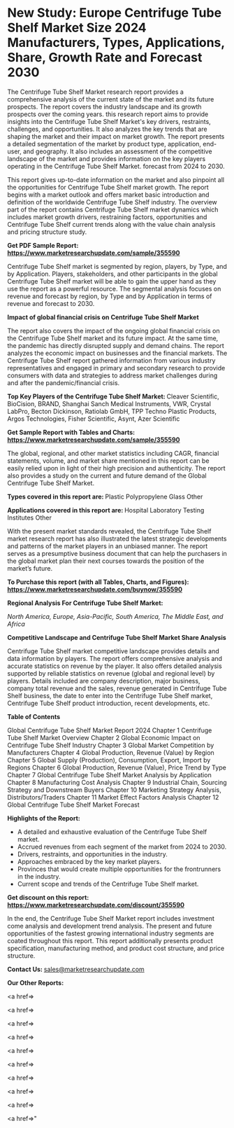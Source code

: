 # New Study: Europe Centrifuge Tube Shelf Market Size 2024 Manufacturers, Types, Applications, Share, Growth Rate and Forecast 2030

The Centrifuge Tube Shelf Market research report provides a comprehensive analysis of the current state of the market and its future prospects. The report covers the industry landscape and its growth prospects over the coming years. this research report aims to provide insights into the Centrifuge Tube Shelf Market's key drivers, restraints, challenges, and opportunities. It also analyzes the key trends that are shaping the market and their impact on market growth. The report presents a detailed segmentation of the market by product type, application, end-user, and geography. It also includes an assessment of the competitive landscape of the market and provides information on the key players operating in the Centrifuge Tube Shelf Market. forecast from 2024 to 2030.

This report gives up-to-date information on the market and also pinpoint all the opportunities for Centrifuge Tube Shelf market growth. The report begins with a market outlook and offers market basic introduction and definition of the worldwide Centrifuge Tube Shelf industry. The overview part of the report contains Centrifuge Tube Shelf market dynamics which includes market growth drivers, restraining factors, opportunities and Centrifuge Tube Shelf current trends along with the value chain analysis and pricing structure study.

<strong><b>Get PDF Sample Report: <a href=https://www.marketresearchupdate.com/sample/355590>https://www.marketresearchupdate.com/sample/355590</a></b></strong>

Centrifuge Tube Shelf market is segmented by region, players, by Type, and by Application. Players, stakeholders, and other participants in the global Centrifuge Tube Shelf market will be able to gain the upper hand as they use the report as a powerful resource. The segmental analysis focuses on revenue and forecast by region, by Type and by Application in terms of revenue and forecast to 2030.

<strong><b>Impact of global financial crisis on Centrifuge Tube Shelf Market</b></strong>

The report also covers the impact of the ongoing global financial crisis on the Centrifuge Tube Shelf market and its future impact. At the same time, the pandemic has directly disrupted supply and demand chains. The report analyzes the economic impact on businesses and the financial markets. The Centrifuge Tube Shelf report gathered information from various industry representatives and engaged in primary and secondary research to provide consumers with data and strategies to address market challenges during and after the pandemic/financial crisis.

<strong><b>Top Key Players of the Centrifuge Tube Shelf Market:
</b></strong>Cleaver Scientific, BioCision, BRAND, Shanghai Sanch Medical Instruments, VWR, Crystal LabPro, Becton Dickinson, Ratiolab GmbH, TPP Techno Plastic Products, Argos Technologies, Fisher Scientific, Asynt, Azer Scientific<strong><b>
</b></strong>

<strong><b>Get Sample Report with Tables and Charts: <a href=https://www.marketresearchupdate.com/sample/355590>https://www.marketresearchupdate.com/sample/355590</a></b></strong>

The global, regional, and other market statistics including CAGR, financial statements, volume, and market share mentioned in this report can be easily relied upon in light of their high precision and authenticity. The report also provides a study on the current and future demand of the Global Centrifuge Tube Shelf Market.

<strong><b>Types covered in this report are:
</b></strong>Plastic
Polypropylene
Glass
Other<strong><b>
</b></strong>

<strong><b>Applications covered in this report are:
</b></strong>Hospital
Laboratory
Testing Institutes
Other<strong><b>
</b></strong>

With the present market standards revealed, the Centrifuge Tube Shelf market research report has also illustrated the latest strategic developments and patterns of the market players in an unbiased manner. The report serves as a presumptive business document that can help the purchasers in the global market plan their next courses towards the position of the market’s future.

<strong><b>To Purchase this report (with all Tables, Charts, and Figures): <a href=https://www.marketresearchupdate.com/buynow/355590>https://www.marketresearchupdate.com/buynow/355590</a></b></strong>

<strong><b>Regional Analysis For Centrifuge Tube Shelf Market:</b></strong>

<em><i>North America, Europe, Asia-Pacific, South America, The Middle East, and Africa</i></em>

<strong><b>Competitive Landscape and Centrifuge Tube Shelf Market Share Analysis</b></strong>

Centrifuge Tube Shelf market competitive landscape provides details and data information by players. The report offers comprehensive analysis and accurate statistics on revenue by the player. It also offers detailed analysis supported by reliable statistics on revenue (global and regional level) by players. Details included are company description, major business, company total revenue and the sales, revenue generated in Centrifuge Tube Shelf business, the date to enter into the Centrifuge Tube Shelf market, Centrifuge Tube Shelf product introduction, recent developments, etc.

<strong><b>Table of Contents</b></strong>

Global Centrifuge Tube Shelf Market Report 2024
Chapter 1 Centrifuge Tube Shelf Market Overview
Chapter 2 Global Economic Impact on Centrifuge Tube Shelf Industry
Chapter 3 Global Market Competition by Manufacturers
Chapter 4 Global Production, Revenue (Value) by Region
Chapter 5 Global Supply (Production), Consumption, Export, Import by Regions
Chapter 6 Global Production, Revenue (Value), Price Trend by Type
Chapter 7 Global Centrifuge Tube Shelf Market Analysis by Application
Chapter 8 Manufacturing Cost Analysis
Chapter 9 Industrial Chain, Sourcing Strategy and Downstream Buyers
Chapter 10 Marketing Strategy Analysis, Distributors/Traders
Chapter 11 Market Effect Factors Analysis
Chapter 12 Global Centrifuge Tube Shelf Market Forecast

<strong><b>Highlights of the Report:</b></strong>

- A detailed and exhaustive evaluation of the Centrifuge Tube Shelf market.
- Accrued revenues from each segment of the market from 2024 to 2030.
- Drivers, restraints, and opportunities in the industry.
- Approaches embraced by the key market players.
- Provinces that would create multiple opportunities for the frontrunners in the industry.
- Current scope and trends of the Centrifuge Tube Shelf market.

<strong><b>Get discount on this report: <a href=https://www.marketresearchupdate.com/discount/355590>https://www.marketresearchupdate.com/discount/355590</a></b></strong>

In the end, the Centrifuge Tube Shelf Market report includes investment come analysis and development trend analysis. The present and future opportunities of the fastest growing international industry segments are coated throughout this report. This report additionally presents product specification, manufacturing method, and product cost structure, and price structure.

<strong><b>Contact Us:
</b></strong>sales@marketresearchupdate.com

<strong>Our Other Reports:</strong>

<a href=></a>

<a href=></a>

<a href=></a>

<a href=></a>

<a href=></a>

<a href=></a>

<a href=></a>

<a href=></a>

<a href=></a>

<a href=></a>"
